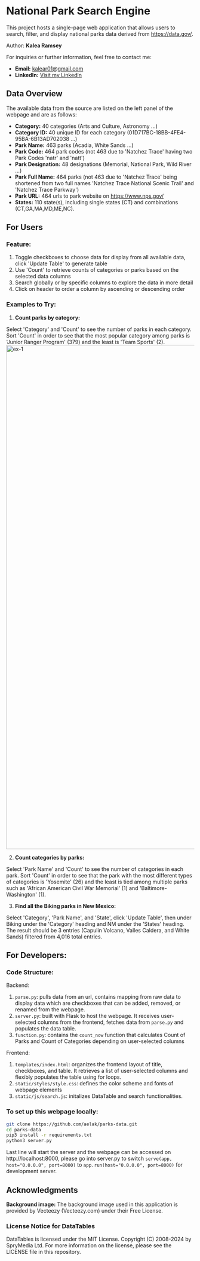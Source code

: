 # National Park Search Engine
This project hosts a single-page web application that allows users to search, filter, and display national parks data derived from https://data.gov/. 

Author: **Kalea Ramsey**

For inquiries or further information, feel free to contact me:

- **Email:** [kalear01@gmail.com](mailto:kalear01@gmail.com)
- **LinkedIn:** [Visit my LinkedIn](https://www.linkedin.com/in/kramsey-rs1803)

## Data Overview
The available data from the source are listed on the left panel of the webpage and are as follows:
- **Category:** 40 categories (Arts and Culture, Astronomy ...)
- **Category ID:** 40 unique ID for each category (01D717BC-18BB-4FE4-95BA-6B13AD702038 ...)
- **Park Name:** 463 parks (Acadia, White Sands ...)
- **Park Code:** 464 park codes (not 463 due to 'Natchez Trace' having two Park Codes 'natr' and 'natt')
- **Park Designation:** 48 designations (Memorial, National Park, Wild River ...)
- **Park Full Name:** 464 parks (not 463 due to 'Natchez Trace' being shortened from two full names 'Natchez Trace National Scenic Trail' and 'Natchez Trace Parkway')
- **Park URL:** 464 urls to park website on https://www.nps.gov/
- **States:** 110 state(s), including single states (CT) and combinations (CT,GA,MA,MD,ME,NC). 

## For Users
### Feature:
1. Toggle checkboxes to choose data for display from all available data, click 'Update Table' to generate table
2. Use 'Count' to retrieve counts of categories or parks based on the selected data columns
3. Search globally or by specific columns to explore the data in more detail
4. Click on header to order a column by ascending or descending order

### Examples to Try:
1. **Count parks by category:** 

Select 'Category' and 'Count' to see the number of parks in each category. Sort 'Count' in order to see that the most popular category among parks is 'Junior Ranger Program' (379) and the least is 'Team Sports' (2). 
<img width="1350" alt="ex-1" src="https://github.com/user-attachments/assets/4c8fdc93-4564-4bb7-8b7a-fb2679892ffb">


2. **Count categories by parks:** 

Select 'Park Name' and 'Count' to see the number of categories in each park. Sort 'Count' in order to see that the park with the most different types of categories is 'Yosemite' (26) and the least is tied among multiple parks such as 'African American Civil War Memorial' (1) and 'Baltimore-Washington' (1). 

3. **Find all the Biking parks in New Mexico:**

Select 'Category', 'Park Name', and 'State', click 'Update Table', then under Biking under the 'Category' heading and NM under the 'States' heading. The result should be 3 entries (Capulin Volcano, Valles Caldera, and White Sands) filtered from 4,016 total entries. 

## For Developers:
### Code Structure:
Backend:
1. `parse.py`: pulls data from an url, contains mapping from raw data to display data which are checkboxes that can be added, removed, or renamed from the webpage. 
2. `server.py`: built with Flask to host the webpage. It receives user-selected columns from the frontend, fetches data from `parse.py` and populates the data table.
3. `function.py`: contains the `count_now` function that calculates Count of Parks and Count of Categories depending on user-selected columns

Frontend:
1. `templates/index.html`: organizes the frontend layout of title, checkboxes, and table. It retrieves a list of user-selected columns and flexibly populates the table using for loops.
2. `static/styles/style.css`: defines the color scheme and fonts of webpage elements
3. `static/js/search.js`: initalizes DataTable and search functionalities. 

### To set up this webpage locally:
```bash
git clone https://github.com/aelak/parks-data.git
cd parks-data
pip3 install -r requirements.txt
python3 server.py
```
Last line will start the server and the webpage can be accessed on http://localhost:8000, please go into server.py to switch `serve(app, host="0.0.0.0", port=8000)` to `app.run(host="0.0.0.0", port=8000)` for development server. 

## Acknowledgments
**Background image:** The background image used in this application is provided by Vecteezy (Vecteezy.com) under their Free License.

### License Notice for DataTables
DataTables is licensed under the MIT License. Copyright (C) 2008-2024 by SpryMedia Ltd. For more information on the license, please see the LICENSE file in this repository.

